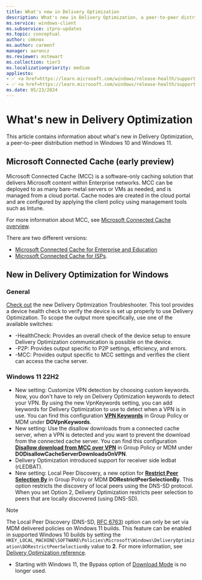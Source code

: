 ```yaml
---
title: What's new in Delivery Optimization
description: What's new in Delivery Optimization, a peer-to-peer distribution method in Windows 10 and Windows 11.
ms.service: windows-client
ms.subservice: itpro-updates
ms.topic: conceptual
author: cmknox
ms.author: carmenf
manager: aaroncz
ms.reviewer: mstewart
ms.collection: tier3
ms.localizationpriority: medium
appliesto: 
- ✅ <a href=https://learn.microsoft.com/windows/release-health/supported-versions-windows-client target=_blank>Windows 11</a>
- ✅ <a href=https://learn.microsoft.com/windows/release-health/supported-versions-windows-client target=_blank>Windows 10</a>
ms.date: 05/23/2024
---
```


# What's new in Delivery Optimization

This article contains information about what's new in Delivery Optimization, a peer-to-peer distribution method in Windows 10 and Windows 11.

## Microsoft Connected Cache (early preview)

Microsoft Connected Cache (MCC) is a software-only caching solution that delivers Microsoft content within Enterprise networks. MCC can be deployed to as many bare-metal servers or VMs as needed, and is managed from a cloud portal. Cache nodes are created in the cloud portal and are configured by applying the client policy using management tools such as Intune.

For more information about MCC, see [Microsoft Connected Cache overview](waas-microsoft-connected-cache.md).

There are two different versions:

- [Microsoft Connected Cache for Enterprise and Education](mcc-ent-edu-overview.md)
- [Microsoft Connected Cache for ISPs](mcc-isp-overview.md).

## New in Delivery Optimization for Windows

### General

[Check out](https://aka.ms/do-fix) the new Delivery Optimization Troubleshooter. This tool provides a device health check to verify the device is set up properly to use Delivery Optimization. To scope the output more specifically, use one of the available switches:

- -HealthCheck: Provides an overall check of the device setup to ensure Delivery Optimization communication is possible on the device.
- -P2P: Provides output specific to P2P settings, efficiency, and errors.
- -MCC: Provides output specific to MCC settings and verifies the client can access the cache server.

### Windows 11 22H2

- New setting: Customize VPN detection by choosing custom keywords. Now, you don't have to rely on Delivery Optimization keywords to detect your VPN. By using the new VpnKeywords setting, you can add keywords for Delivery Optimization to use to detect when a VPN is in use. You can find this configuration **[VPN Keywords](waas-delivery-optimization-reference.md#vpn-keywords)** in Group Policy or MDM under **DOVpnKeywords**.
- New setting: Use the disallow downloads from a connected cache server, when a VPN is detected and you want to prevent the download from the connected cache server. You can find this configuration **[Disallow download from MCC over VPN](waas-delivery-optimization-reference.md#disallow-cache-server-downloads-on-vpn)** in Group Policy or MDM under **DODisallowCacheServerDownloadsOnVPN**.
- Delivery Optimization introduced support for receiver side ledbat (rLEDBAT).
- New setting: Local Peer Discovery, a new option for **[Restrict Peer Selection By](waas-delivery-optimization-reference.md#select-a-method-to-restrict-peer-selection)** in Group Policy or MDM **DORestrictPeerSelectionBy**. This option restricts the discovery of local peers using the DNS-SD protocol. When you set Option 2, Delivery Optimization restricts peer selection to peers that are locally discovered (using DNS-SD).

> [!NOTE]
> The Local Peer Discovery (DNS-SD, [RFC 6763](https://datatracker.ietf.org/doc/html/rfc6763)) option can only be set via MDM delivered policies on Windows 11 builds. This feature can be enabled in supported Windows 10 builds by setting the `HKEY_LOCAL_MACHINE\SOFTWARE\Policies\Microsoft\Windows\DeliveryOptimization\DORestrictPeerSelectionBy` value to **2**. For more information, see [Delivery Optimization reference](waas-delivery-optimization-reference.md).

- Starting with Windows 11, the Bypass option of [Download Mode](waas-delivery-optimization-reference.md#download-mode) is no longer used.
